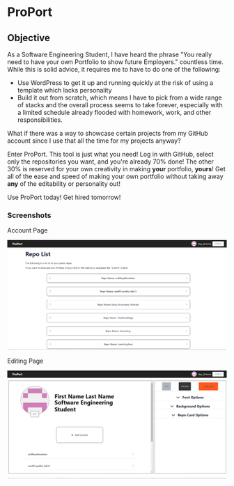 # ProPort

## Objective
As a Software Engineering Student, I have heard the phrase "You really need to have your own Portfolio to show future Employers." countless time. While this is solid advice, it requires me to have to do one of the following:
* Use WordPress to get it up and running quickly at the risk of using a template which lacks personality
* Build it out from scratch, which means I have to pick from a wide range of stacks and the overall process seems to take forever, especially with a limited schedule already flooded with homework, work, and other responsibilities.

What if there was a way to showcase certain projects from my GitHub account since I use that all the time for my projects anyway?

Enter ProPort. This tool is just what you need! Log in with GitHub, select only the repositories you want, and you're already 70% done! The other 30% is reserved for your own creativity in making **your** portfolio, **yours**! Get all of the ease and speed of making your own portfolio without taking away **any** of the editability or personality out!

Use ProPort today! Get hired tomorrow!

### Screenshots
Account Page
<!-- <img src="/assets/account-page.png" width="800" />  -->
![Account Page](assets/account-page.png)

Editing Page
<!-- <img src="/assets/account-edit.png" width="800" />  -->
![Account Editing Page](assets/account-edit.png)